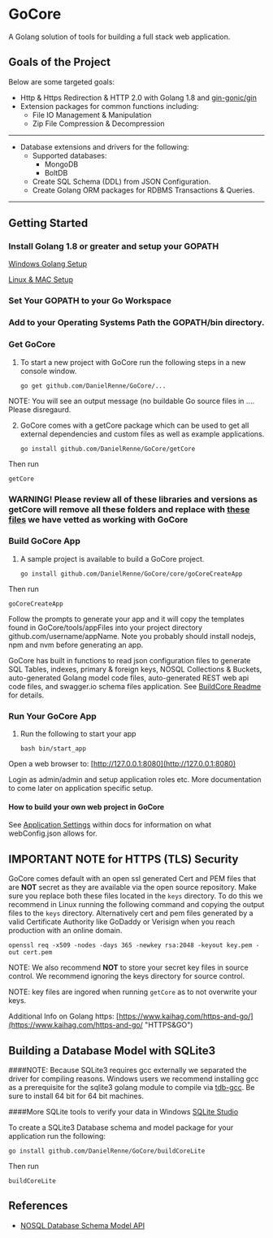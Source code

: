 # GoCore

A Golang solution of tools for building a full stack web application.

## Goals of the Project ##

Below are some targeted goals:

* Http & Https Redirection & HTTP 2.0 with Golang 1.8 and [gin-gonic/gin](https://github.com/gin-gonic/gin)
* Extension packages for common functions including:
	* File IO Management & Manipulation
	* Zip File Compression & Decompression 

----------

* Database extensions and drivers for the following:
	* Supported databases:
		* MongoDB 
		* BoltDB
	* Create SQL Schema (DDL) from JSON Configuration.
	* Create Golang ORM packages for RDBMS Transactions & Queries.

----------
## Getting Started ##

### Install Golang 1.8 or greater and setup your GOPATH ###
[Windows Golang Setup](http://www.wadewegner.com/2014/12/easy-go-programming-setup-for-windows/ "Windows Golang Setup")

[Linux & MAC Setup](https://golang.org/doc/install/ "Linux & MAC Setup")

### Set Your GOPATH to your Go Workspace

### Add to your Operating Systems Path the GOPATH/bin directory.


### Get GoCore
1.  To start a new project with GoCore run the following steps in a new console window.

	`go get github.com/DanielRenne/GoCore/...`

NOTE:  You will see an output message (no buildable Go source files in ....  Please disregaurd.

2.  GoCore comes with a getCore package which can be used to get all external dependencies and custom files as well as example applications.

	`go install github.com/DanielRenne/GoCore/getCore`

Then run

    getCore

### WARNING!  Please review all of these libraries and versions as getCore will remove all these folders and replace with [these files](https://github.com/DanielRenne/GoCoreDep/tree/master/src "these files")  we have vetted as working with GoCore  

### Build GoCore App

1.  A sample project is available to build a GoCore project.

	`go install github.com/DanielRenne/GoCore/core/goCoreCreateApp`

Then run

    goCoreCreateApp

Follow the prompts to generate your app and it will copy the templates found in GoCore/tools/appFiles into your project directory github.com/username/appName.  Note you probably should install nodejs, npm and nvm before generating an app.

GoCore has built in functions to read json configuration files to generate SQL Tables, indexes, primary & foreign keys, NOSQL Collections & Buckets, auto-generated Golang model code files, auto-generated REST web api code files, and swagger.io schema files application.  See [BuildCore Readme](https://github.com/DanielRenne/GoCore/blob/master/buildCore/README.md) for details.

### Run Your GoCore App

1.  Run the following to start your app

	`bash bin/start_app`

Open a web browser to:  [http://127.0.0.1:8080](http://127.0.0.1:8080)

Login as admin/admin and setup application roles etc.  More documentation to come later on application specific setup.

#### How to build your own web project in GoCore

See [Application Settings](https://github.com/DanielRenne/GoCore/blob/master/doc/Application_Settings.md) within docs for information on what webConfig.json allows for.

## IMPORTANT NOTE for HTTPS (TLS) Security
GoCore comes default with an open ssl generated Cert and PEM files that are **NOT** secret as they are available via the open source repository.  Make sure you replace both these files located in the `keys` directory.  To do this we recommend in Linux running the following command and copying the output files to the `keys` directory.  Alternatively cert and pem files generated by a valid Certificate Authority like GoDaddy or Verisign when you reach production with an online domain.

	openssl req -x509 -nodes -days 365 -newkey rsa:2048 -keyout key.pem -out cert.pem

NOTE:  We also recommend **NOT** to store your secret key files in source control.  We recommend ignoring the keys directory for source control.

NOTE:  key files are ingored when running `getCore` as to not overwrite your keys.

Additional Info on Golang https:  [https://www.kaihag.com/https-and-go/](https://www.kaihag.com/https-and-go/ "HTTPS&GO")



## Building a Database Model with SQLite3

####NOTE: Because SQLite3 requires gcc externally we separated the driver for compiling reasons.  Windows users we recommend installing gcc as a prerequisite for the sqlite3 golang module to compile via [tdb-gcc](http://tdm-gcc.tdragon.net/download).  Be sure to install 64 bit for 64 bit machines. 

####More SQLite tools to verify your data in Windows [SQLite Studio](http://sqlitestudio.pl/)

To create a SQLite3 Database schema and model package for your application run the following:

	go install github.com/DanielRenne/GoCore/buildCoreLite

Then run

	buildCoreLite  

## References

* [NOSQL Database Schema Model API](https://github.com/DanielRenne/GoCore/blob/master/doc/NOSQL_Schema_Model.md)
